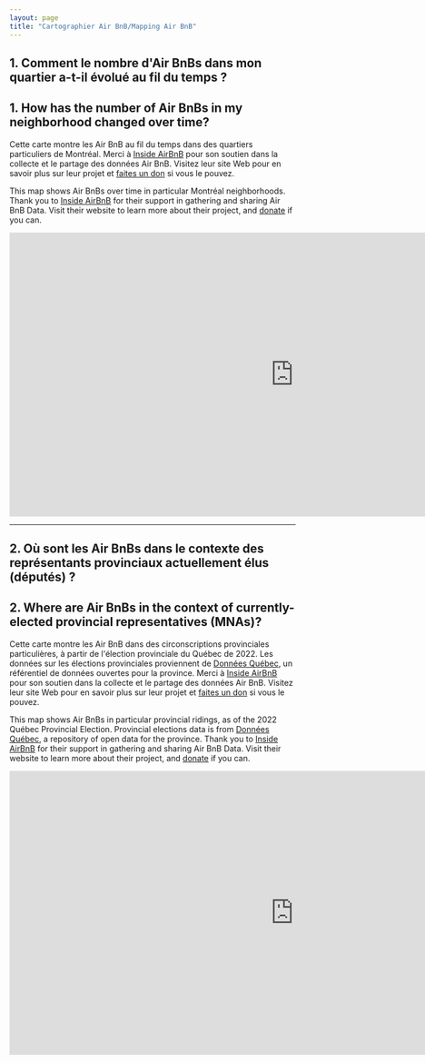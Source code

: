 ```yaml
---
layout: page
title: "Cartographier Air BnB/Mapping Air BnB"
---
```

## 1. Comment le nombre d'Air BnBs dans mon quartier a-t-il évolué au fil du temps ?  
## 1. How has the number of Air BnBs in my neighborhood changed over time? 
  
Cette carte montre les Air BnB au fil du temps dans des quartiers particuliers de Montréal. Merci à <a href="http://insideairbnb.com/">Inside AirBnB</a> pour son soutien dans la collecte et le partage des données Air BnB. Visitez leur site Web pour en savoir plus sur leur projet et <a href="http://insideairbnb.com/donate">faites un don</a> si vous le pouvez.  
  
This map shows Air BnBs over time in particular Montréal neighborhoods. Thank you to <a href="http://insideairbnb.com/">Inside AirBnB</a> for their support in gathering and sharing Air BnB Data. Visit their website to learn more about their project, and <a href="http://insideairbnb.com/donate">donate</a> if you can.  
  
<iframe src="https://mapping-mtl-cartographie.shinyapps.io/Air_BnB_by_Arr/" style="border:none;width:1000px;height:500px;"></iframe>  
  
  ***
   
## 2. Où sont les Air BnBs dans le contexte des représentants provinciaux actuellement élus (députés) ?  
## 2. Where are Air BnBs in the context of currently-elected provincial representatives (MNAs)? 
Cette carte montre les Air BnB dans des circonscriptions provinciales particulières, à partir de l'élection provinciale du Québec de 2022. Les données sur les élections provinciales proviennent de <a href="donneesquebec.ca">Données Québec</a>, un référentiel de données ouvertes pour la province. Merci à <a href="http://insideairbnb.com/">Inside AirBnB</a> pour son soutien dans la collecte et le partage des données Air BnB. Visitez leur site Web pour en savoir plus sur leur projet et <a href="http://insideairbnb.com/donate">faites un don</a> si vous le pouvez.  

This map shows Air BnBs in particular provincial ridings, as of the 2022 Québec Provincial Election. Provincial elections data is from <a href="donneesquebec.ca">Données Québec</a>, a repository of open data for the province. Thank you to <a href="http://insideairbnb.com/">Inside AirBnB</a> for their support in gathering and sharing Air BnB Data. Visit their website to learn more about their project, and <a href="http://insideairbnb.com/donate">donate</a> if you can.  
<iframe id = "airbnb provincial"
        src = "https://mapping-mtl-cartographie.github.io/static/leaflet/airbnb_mtl_elect_map.html"
        style="border:none;width:1000px;height:500px;">
  </iframe>


